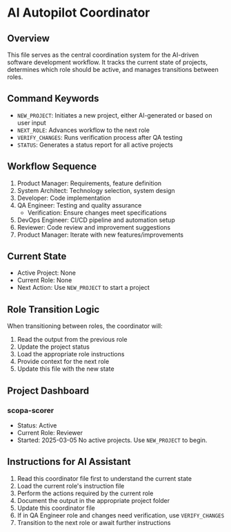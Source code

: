# AI Autopilot Coordinator

## Overview
This file serves as the central coordination system for the AI-driven software development workflow. It tracks the current state of projects, determines which role should be active, and manages transitions between roles.

## Command Keywords
- `NEW_PROJECT`: Initiates a new project, either AI-generated or based on user input
- `NEXT_ROLE`: Advances workflow to the next role
- `VERIFY_CHANGES`: Runs verification process after QA testing
- `STATUS`: Generates a status report for all active projects

## Workflow Sequence
1. Product Manager: Requirements, feature definition
2. System Architect: Technology selection, system design
3. Developer: Code implementation
4. QA Engineer: Testing and quality assurance
   - Verification: Ensure changes meet specifications
5. DevOps Engineer: CI/CD pipeline and automation setup
6. Reviewer: Code review and improvement suggestions
7. Product Manager: Iterate with new features/improvements

## Current State
- Active Project: None
- Current Role: None
- Next Action: Use `NEW_PROJECT` to start a project

## Role Transition Logic
When transitioning between roles, the coordinator will:
1. Read the output from the previous role
2. Update the project status
3. Load the appropriate role instructions
4. Provide context for the next role
5. Update this file with the new state

## Project Dashboard

### scopa-scorer
- Status: Active
- Current Role: Reviewer
- Started: 2025-03-05
No active projects. Use `NEW_PROJECT` to begin.

## Instructions for AI Assistant
1. Read this coordinator file first to understand the current state
2. Load the current role's instruction file
3. Perform the actions required by the current role
4. Document the output in the appropriate project folder
5. Update this coordinator file
6. If in QA Engineer role and changes need verification, use `VERIFY_CHANGES`
7. Transition to the next role or await further instructions